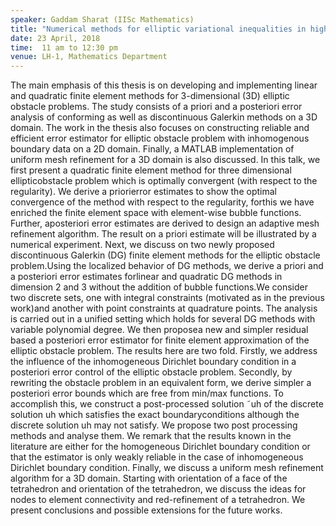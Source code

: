 ```yaml
---
speaker: Gaddam Sharat (IISc Mathematics)
title: "Numerical methods for elliptic variational inequalities in higher dimensions"
date: 23 April, 2018
time:  11 am to 12:30 pm
venue: LH-1, Mathematics Department
---
```


The main emphasis of this thesis is on developing and implementing linear and quadratic finite element methods for 3-dimensional (3D) elliptic obstacle problems. The study consists of a priori and a posteriori error analysis of conforming as well as discontinuous Galerkin methods on a 3D domain. The work in the thesis also focuses on constructing reliable and efficient error estimator for elliptic obstacle problem with inhomogenous boundary data on a 2D domain. Finally, a MATLAB implementation of uniform mesh refinement for a 3D domain is also discussed. In this talk, we first present a quadratic finite element method for three dimensional ellipticobstacle problem which is optimally convergent (with respect to the regularity). We derive a priorierror estimates to show the optimal convergence of the method with respect to the regularity, forthis we have enriched the finite element space with element-wise bubble functions. Further, aposteriori error estimates are derived to design an adaptive mesh refinement algorithm. The result on a priori estimate will be illustrated by a numerical experiment. Next, we discuss on two newly proposed discontinuous Galerkin (DG) finite element methods for the elliptic obstacle problem.Using the localized behavior of DG methods, we derive a priori and a posteriori error estimates forlinear and quadratic DG methods in dimension 2 and 3 without the addition of bubble functions.We consider two discrete sets, one with integral constraints (motivated as in the previous work)and another with point constraints at quadrature points. The analysis is carried out in a unified setting which holds for several DG methods with variable polynomial degree. We then proposea new and simpler residual based a posteriori error estimator for finite element approximation of the elliptic obstacle problem. The results here are two fold. Firstly, we address the influence of the inhomogeneous Dirichlet boundary condition in a posteriori error control of the elliptic obstacle problem. Secondly, by rewriting the obstacle problem in an equivalent form, we derive simpler a posteriori error bounds which are free from min/max functions. To accomplish this, we construct a post-processed solution ˜uh of the discrete solution uh which satisfies the exact boundaryconditions although the discrete solution uh may not satisfy. We propose two post processing methods and analyse them. We remark that the results known in the literature are either for the homogeneous Dirichlet boundary condition or that the estimator is only weakly reliable in the case of inhomogeneous Dirichlet boundary condition. Finally, we discuss a uniform mesh refinement algorithm for a 3D domain. Starting with orientation of a face of the tetrahedron and orientation of the tetrahedron, we discuss the ideas for nodes to element connectivity and red-refinement of a tetrahedron. We present conclusions and possible extensions for the future works.
